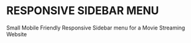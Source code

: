 # RESPONSIVE SIDEBAR MENU

Small Mobile Friendly Responsive Sidebar menu for a Movie Streaming Website
